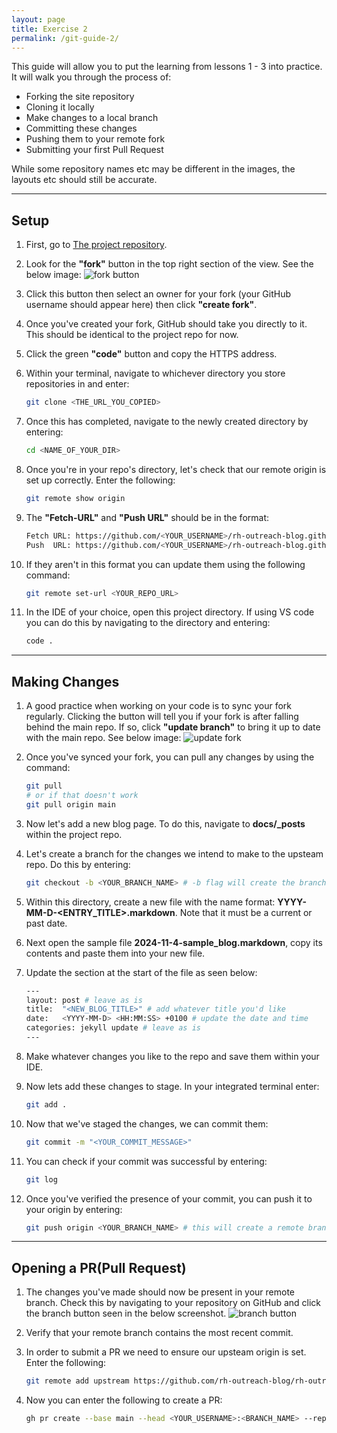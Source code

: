```yaml
---
layout: page
title: Exercise 2
permalink: /git-guide-2/
---
```


This guide will allow you to put the learning from lessons 1 - 3 into practice. It will walk you through the process of:

* Forking the site repository
* Cloning it locally
* Make changes to a local branch
* Committing these changes
* Pushing them to your remote fork
* Submitting your first Pull Request

While some repository names etc may be different in the images, the layouts etc should still be accurate.

---
## Setup

1. First, go to [The project repository](https://github.com/rh-outreach-blog/rh-outreach-blog.github.io).
  
2. Look for the **"fork"** button in the top right section of the view. See the below image:
![fork button](/images/fork-button.png)

3. Click this button then select an owner for your fork (your GitHub username should appear here) then click **"create fork"**.

4. Once you've created your fork, GitHub should take you directly to it. This should be identical to the project repo for now.

5. Click the green **"code"** button and copy the HTTPS address.

6. Within your terminal, navigate to whichever directory you store repositories in and enter:
    ```bash
    git clone <THE_URL_YOU_COPIED>
    ```

7. Once this has completed, navigate to the newly created directory by entering:
    ```bash
    cd <NAME_OF_YOUR_DIR>
    ```

8. Once you're in your repo's directory, let's check that our remote origin is set up correctly. Enter the following:
    ``` bash
    git remote show origin
    ```

9. The **"Fetch-URL"** and **"Push URL"** should be in the format:
    ``` bash
    Fetch URL: https://github.com/<YOUR_USERNAME>/rh-outreach-blog.github.io.git
    Push  URL: https://github.com/<YOUR_USERNAME>/rh-outreach-blog.github.io.git
    ```

10. If they aren't in this format you can update them using the following command:
    ``` bash
    git remote set-url <YOUR_REPO_URL>
    ```

11. In the IDE of your choice, open this project directory. If using VS code you can do this by navigating to the directory and entering:
    ``` bash
    code .
    ```

---
## Making Changes

1. A good practice when working on your code is to sync your fork regularly. Clicking the button will tell you if your fork is after falling behind the main repo. If so, click **"update branch"** to bring it up to date with the main repo. See below image:
![update fork](/images/update-fork.png)

2. Once you've synced your fork, you can pull any changes by using the command:
    ``` bash
    git pull
    # or if that doesn't work
    git pull origin main
    ```

3. Now let's add a new blog page. To do this, navigate to **docs/_posts** within the project repo.

4. Let's create a branch for the changes we intend to make to the upsteam repo. Do this by entering:
    ``` bash
    git checkout -b <YOUR_BRANCH_NAME> # -b flag will create the branch prior to checkout
    ```

5. Within this directory, create a new file with the name format: **YYYY-MM-D-<ENTRY_TITLE>.markdown**. Note that it must be a current or past date.

6. Next open the sample file **2024-11-4-sample_blog.markdown**, copy its contents and paste them into your new file.

7. Update the section at the start of the file as seen below:
    ``` bash
    ---
    layout: post # leave as is
    title:  "<NEW_BLOG_TITLE>" # add whatever title you'd like
    date:   <YYYY-MM-D> <HH:MM:SS> +0100 # update the date and time
    categories: jekyll update # leave as is
    ---
    ```

8. Make whatever changes you like to the repo and save them within your IDE.

9. Now lets add these changes to stage. In your integrated terminal enter:
    ``` bash
    git add .
    ```

10. Now that we've staged the changes, we can commit them:
    ``` bash
    git commit -m "<YOUR_COMMIT_MESSAGE>"
    ```

11. You can check if your commit was successful by entering:
    ``` bash
    git log
    ```

12. Once you've verified the presence of your commit, you can push it to your origin by entering:
    ``` bash
    git push origin <YOUR_BRANCH_NAME> # this will create a remote branch of the same name and push it
    ```


---
## Opening a PR(Pull Request)

1. The changes you've made should now be present in your remote branch. Check this by navigating to your repository on GitHub and click the branch button seen in the below screenshot.
![branch button](/images/branch-icon.png)

2. Verify that your remote branch contains the most recent commit.
   
3. In order to submit a PR we need to ensure our upsteam origin is set. Enter the following:
    ``` bash
    git remote add upstream https://github.com/rh-outreach-blog/rh-outreach-blog.github.io.git
    ```

4. Now you can enter the following to create a PR:
    ``` bash
    gh pr create --base main --head <YOUR_USERNAME>:<BRANCH_NAME> --repo rh-outreach-blog/rh-outreach-blog.github.io --title "Your PR Title" --body "Your PR Description"
    ```




